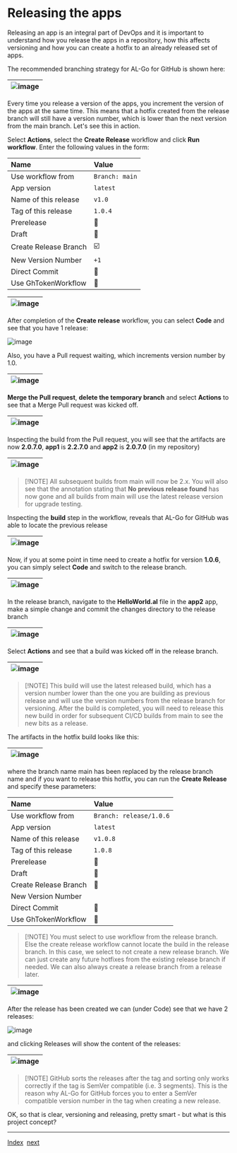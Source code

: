 # Releasing the apps

Releasing an app is an integral part of DevOps and it is important to understand how you release the apps in a repository, how this affects versioning and how you can create a hotfix to an already released set of apps.

The recommended branching strategy for AL-Go for GitHub is shown here:

| ![image](https://user-images.githubusercontent.com/10775043/231577806-6ba0657e-ba8e-46c2-99e2-710e30ebec88.png) |
|-|

Every time you release a version of the apps, you increment the version of the apps at the same time.
This means that a hotfix created from the release branch will still have a version number, which is lower than the next version from the main branch.
Let's see this in action.

Select **Actions**, select the **Create Release** workflow and click **Run workflow**. Enter the following values in the form:

| Name | Value |
| :-- | :-- |
| Use workflow from | `Branch: main` |
| App version | `latest` |
| Name of this release | `v1.0` |
| Tag of this release | `1.0.4` |
| Prerelease | :black_square_button: |
| Draft | :black_square_button: |
| Create Release Branch | :ballot_box_with_check: |
| New Version Number | `+1` |
| Direct Commit | :black_square_button: |
| Use GhTokenWorkflow | :black_square_button: |

| ![image](https://github.com/microsoft/AL-Go/assets/10775043/8ae1628e-0368-4af3-8c01-16e3e8a62917) |
|-|

After completion of the **Create release** workflow, you can select **Code** and see that you have 1 release:

![image](https://github.com/microsoft/AL-Go/assets/10775043/c23b0d4f-9476-462d-ace6-788337164f88)

Also, you have a Pull request waiting, which increments version number by 1.0.

| ![image](https://github.com/microsoft/AL-Go/assets/10775043/83c9ea64-f3df-4bd1-8fd1-5a2b2c85e9e2) |
|-|

**Merge the Pull request**, **delete the temporary branch** and select **Actions** to see that a Merge Pull request was kicked off.

| ![image](https://github.com/microsoft/AL-Go/assets/10775043/79704699-7cd4-4589-a7ff-d7a98cd29cca) |
|-|

Inspecting the build from the Pull request, you will see that the artifacts are now **2.0.7.0**, **app1** is **2.2.7.0** and **app2** is **2.0.7.0** (in my repository)

| ![image](https://github.com/microsoft/AL-Go/assets/10775043/22d28d32-b826-450f-af6c-77982235b57d) |
|-|

> \[!NOTE\]
> All subsequent builds from main will now be 2.x. You will also see that the annotation stating that **No previous release found** has now gone and all builds from main will use the latest release version for upgrade testing.

Inspecting the **build** step in the workflow, reveals that AL-Go for GitHub was able to locate the previous release

| ![image](https://github.com/microsoft/AL-Go/assets/10775043/0b6cdefb-c379-4392-b11c-b714f19f75fb) |
|-|

Now, if you at some point in time need to create a hotfix for version **1.0.6**, you can simply select **Code** and switch to the release branch.

| ![image](https://github.com/microsoft/AL-Go/assets/10775043/e4a3b1fd-9c66-4558-aa6a-48b410e26cc9) |
|-|

In the release branch, navigate to the **HelloWorld.al** file in the **app2** app, make a simple change and commit the changes directory to the release branch

| ![image](https://github.com/microsoft/AL-Go/assets/10775043/addda836-1cd4-478d-b33a-f62f46084851) |
|-|

Select **Actions** and see that a build was kicked off in the release branch.

| ![image](https://github.com/microsoft/AL-Go/assets/10775043/5ae406bc-31e0-4433-ac5d-f9d3b12f7668) |
|-|

> \[!NOTE\]
> This build will use the latest released build, which has a version number lower than the one you are building as previous release and will use the version numbers from the release branch for versioning.
> After the build is completed, you will need to release this new build in order for subsequent CI/CD builds from main to see the new bits as a release.

The artifacts in the hotfix build looks like this:

| ![image](https://github.com/microsoft/AL-Go/assets/10775043/54dda4c3-4510-4b48-8437-24a0bece09a1) |
|-|

where the branch name main has been replaced by the release branch name and if you want to release this hotfix, you can run the **Create Release** and specify these parameters:

| Name | Value |
| :-- | :-- |
| Use workflow from | `Branch: release/1.0.6` |
| App version | `latest` |
| Name of this release | `v1.0.8` |
| Tag of this release | `1.0.8` |
| Prerelease | :black_square_button: |
| Draft | :black_square_button: |
| Create Release Branch | :black_square_button: |
| New Version Number | |
| Direct Commit | :black_square_button: |
| Use GhTokenWorkflow | :black_square_button: |

> \[!NOTE\]
> You must select to use workflow from the release branch. Else the create release workflow cannot locate the build in the release branch.
> In this case, we select to not create a new release branch. We can just create any future hotfixes from the existing release branch if needed. We can also always create a release branch from a release later.

| ![image](https://github.com/microsoft/AL-Go/assets/10775043/e65f7a48-8c4d-426f-a6c4-97bb0d14b34d) |
|-|

After the release has been created we can (under Code) see that we have 2 releases:

![image](https://github.com/microsoft/AL-Go/assets/10775043/ff0719ac-5510-4fca-9f54-10e19c3aaa4e)

and clicking Releases will show the content of the releases:

| ![image](https://github.com/microsoft/AL-Go/assets/10775043/6e52727e-bff3-431c-88ac-264965ad911f) |
|-|

> \[!NOTE\]
> GitHub sorts the releases after the tag and sorting only works correctly if the tag is SemVer compatible (i.e. 3 segments). This is the reason why AL-Go for GitHub forces you to enter a SemVer compatible version number in the tag when creating a new release.

OK, so that is clear, versioning and releasing, pretty smart - but what is this project concept?

______________________________________________________________________

[Index](Index.md)  [next](Projects.md)
